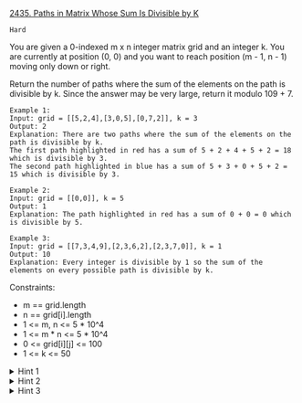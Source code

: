 [2435. Paths in Matrix Whose Sum Is Divisible by K](https://leetcode.com/problems/paths-in-matrix-whose-sum-is-divisible-by-k/)

`Hard`

You are given a 0-indexed m x n integer matrix grid and an integer k. You are currently at position (0, 0) and you want to reach position (m - 1, n - 1) moving only down or right.

Return the number of paths where the sum of the elements on the path is divisible by k. Since the answer may be very large, return it modulo 109 + 7.

```
Example 1:
Input: grid = [[5,2,4],[3,0,5],[0,7,2]], k = 3
Output: 2
Explanation: There are two paths where the sum of the elements on the path is divisible by k.
The first path highlighted in red has a sum of 5 + 2 + 4 + 5 + 2 = 18 which is divisible by 3.
The second path highlighted in blue has a sum of 5 + 3 + 0 + 5 + 2 = 15 which is divisible by 3.

Example 2:
Input: grid = [[0,0]], k = 5
Output: 1
Explanation: The path highlighted in red has a sum of 0 + 0 = 0 which is divisible by 5.

Example 3:
Input: grid = [[7,3,4,9],[2,3,6,2],[2,3,7,0]], k = 1
Output: 10
Explanation: Every integer is divisible by 1 so the sum of the elements on every possible path is divisible by k.
```

Constraints:

- m == grid.length
- n == grid[i].length
- 1 <= m, n <= 5 * 10^4
- 1 <= m * n <= 5 * 10^4
- 0 <= grid[i][j] <= 100
- 1 <= k <= 50

<details>
<summary>Hint 1</summary>

The actual numbers in grid do not matter. What matters are the remainders you get when you divide the numbers by k.
</details>

<details>
<summary>Hint 2</summary>

We can use dynamic programming to solve this problem. What can we use as states?
</details>

<details>
<summary>Hint 3</summary>

Let dp[i][j][value] represent the number of paths where the sum of the elements on the path has a remainder of value when divided by k.
</details>

